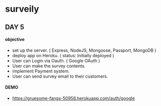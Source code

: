 # surveily #

## DAY 5 ##

#### objective ####
* set up the server. ( Express, NodeJS, Mongoose, Passport, MongoDB )
* deploy app on Heroku. ( status: Initially deployed )
* User can Login via Oauth. ( Google OAuth )
* User can make the survey contents.
* implement Payment system.
* User can send survey email to their customers.

#### DEMO ####
* https://gruesome-fangs-50958.herokuapp.com/auth/google





